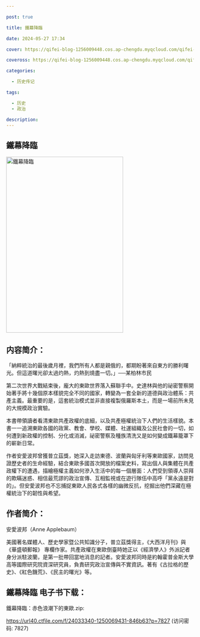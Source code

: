 ```yaml
---

post: true

title: 鐵幕降臨

date: 2024-05-27 17:34

cover: https://qifei-blog-1256009448.cos.ap-chengdu.myqcloud.com/qifei-blog/661a256468eb9357131852ad.jpg

coveross: https://qifei-blog-1256009448.cos.ap-chengdu.myqcloud.com/qifei-blog/661a256468eb9357131852ad.jpg

categories:

  - 历史传记

tags:

  - 历史
  - 政治

description:
---
```


## 鐵幕降臨
<img alt="鐵幕降臨 " class="aligncenter loading" data-was-processed="true" decoding="async" fetchpriority="high" height="471" src="https://qifei-blog-1256009448.cos.ap-chengdu.myqcloud.com/qifei-blog/661a256468eb9357131852ad.jpg" style="cursor: zoom-in;" width="314"/>

## 内容简介：

「納粹統治的最後歲月裡，我們所有人都是親俄的，都期盼著來自東方的勝利曙光。但這道曙光卻太過灼熱，灼熱到燒盡一切。」──某柏林市民

第二次世界大戰結束後，龐大的東歐世界落入蘇聯手中。史達林與他的祕密警察開始著手將十幾個原本樣貌完全不同的國家，轉變為一套全新的道德與政治體系：共產主義。最重要的是，這套統治模式並非直接複製俄羅斯本土，而是一場前所未見的大規模政治實驗。

本書帶領讀者看清東歐共產政權的底細，以及共產極權統治下人們的生活樣貌。本書一一追溯東歐各國的政黨、教會、學校、媒體、社運組織及公民社會的一切，如何遭到新政權的控制、分化或消滅，祕密警察及種族清洗又是如何變成鐵幕籠罩下的嶄新日常。

作者安愛波邦曾獲普立茲獎，她深入走訪東德、波蘭與匈牙利等東歐國家，訪問見證歷史者的生命經驗，結合東歐多國首次開放的檔案史料，寫出個人與集體在共產政權下的遭遇，描繪極權主義如何滲入生活中的每一個層面：人們受到領導人崇拜的欺瞞迷惑、相信最荒謬的政治宣傳、互相監視或在遊行隊伍中高呼「黨永遠是對的」。但安愛波邦也不忘捕捉東歐人民各式各樣的幽微反抗，挖掘出他們深藏在極權統治下的韌性與希望。

## 作者简介：

安愛波邦（Anne Applebaum）

美國著名媒體人、歷史學家暨公共知識分子，普立茲獎得主，《大西洋月刊》與《華盛頓郵報》 專欄作家。共產政權在東歐倒臺時她正以《經濟學人》外派記者身分派駐波蘭，是第一批帶回當地消息的記者。安愛波邦同時是約翰霍普金斯大學高等國際研究院資深研究員，負責研究政治宣傳與不實資訊。著有《古拉格的歷史》、《紅色饑荒》、《民主的曙光》等。

## 鐵幕降臨 电子书下载：
鐵幕降臨：赤色浪潮下的東歐.zip: 

https://url40.ctfile.com/f/24033340-1250069431-846b63?p=7827 (访问密码: 7827)
